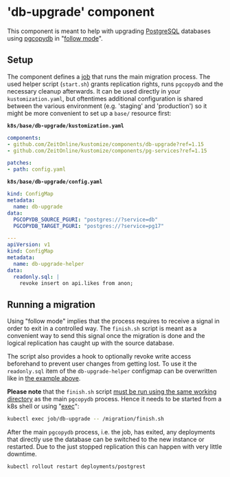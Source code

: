 # 'db-upgrade' component

This component is meant to help with upgrading [PostgreSQL](https://www.postgresql.org/) databases using [pgcopydb](https://pgcopydb.readthedocs.io/) in "[follow mode](https://pgcopydb.readthedocs.io/en/latest/tutorial.html#follow-mode-or-change-data-capture)".

## Setup

The component defines a [job](https://kubernetes.io/docs/concepts/workloads/controllers/job/) that runs the main migration process. The used helper script (`start.sh`) grants replication rights, runs `pgcopydb` and the necessary cleanup afterwards. It can be used directly in your `kustomization.yaml`, but oftentimes additional configuration is shared between the various environment (e.g. 'staging' and 'production') so it might be more convenient to set up a `base/` resource first:

**`k8s/base/db-upgrade/kustomization.yaml`**
```yaml
components:
- github.com/ZeitOnline/kustomize/components/db-upgrade?ref=1.15
- github.com/ZeitOnline/kustomize/components/pg-services?ref=1.15

patches:
- path: config.yaml
```

**`k8s/base/db-upgrade/config.yaml`**
```yaml apiVersion: v1
kind: ConfigMap
metadata:
  name: db-upgrade
data:
  PGCOPYDB_SOURCE_PGURI: "postgres://?service=db"
  PGCOPYDB_TARGET_PGURI: "postgres://?service=pg17"

---
apiVersion: v1
kind: ConfigMap
metadata:
  name: db-upgrade-helper
data:
  readonly.sql: |
    revoke insert on api.likes from anon;
```

## Running a migration

Using "follow mode" implies that the process requires to receive a signal in order to exit in a controlled way. The `finish.sh` script is meant as a convenient way to send this signal once the migration is done and the logical replication has caught up with the source database.

The script also provides a hook to optionally revoke write access beforehand to prevent user changes from getting lost. To use it the `readonly.sql` item of the `db-upgrade-helper` configmap can be overwritten like in [the example above](#setup).

**Please note** that the `finish.sh` script [must be run using the same working directory](https://pgcopydb.readthedocs.io/en/latest/tutorial.html#follow-mode-or-change-data-capture) as the main `pgcopydb` process. Hence it needs to be started from a k8s shell or using "[exec](https://kubernetes.io/docs/reference/kubectl/generated/kubectl_exec/)":

```bash
kubectl exec job/db-upgrade -- /migration/finish.sh
```

After the main `pgcopydb` process, i.e. the job, has exited, any deployments that directly use the database can be switched to the new instance or restarted. Due to the just stopped replication this can happen with very little downtime.

```bash
kubectl rollout restart deployments/postgrest
```

